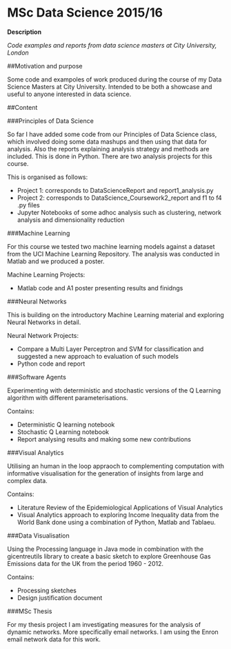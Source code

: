 # MSc Data Science 2015/16
**Description**

*Code examples and reports from data science masters at City University, London*

##Motivation and purpose

Some code and exampoles of work produced during the course of my Data Science Masters at City University. Intended to be both a showcase and useful 
to anyone interested in data science.

##Content

###Principles of Data Science

So far I have added some code from our Principles of Data Science class, which involved doing some data mashups and then using
that data for analysis. Also the reports explaining analysis strategy and methods are included. This is done in Python. 
There are two analysis projects for this course. 

This is organised as follows:
+ Project 1: corresponds to DataScienceReport and report1_analysis.py
+ Project 2: corresponds to DataScience_Coursework2_report and f1 to f4 .py files
+ Jupyter Notebooks of some adhoc analysis such as clustering, network analysis and dimensionality reduction

###Machine Learning

For this course we tested two machine learning models against a dataset from the UCI Machine Learning Repository. The analysis
was conducted in Matlab and we produced a poster.

Machine Learning Projects:
+ Matlab code and A1 poster presenting results and finidngs

###Neural Networks

This is building on the introductory Machine Learning material and exploring Neural Networks in detail.

Neural Network Projects:
+ Compare a Multi Layer Perceptron and SVM for classification and suggested a new approach to evaluation of such models
+ Python code and report

###Software Agents

Experimenting with deterministic and stochastic versions of the Q Learning algorithm with different parameterisations.

Contains:
+ Deterministic Q learning notebook
+ Stochastic Q Learning notebook
+ Report analysing results and making some new contributions

###Visual Analytics

Utilising an human in the loop appraoch to complementing computation with informative visualisation for the generation of insights from large and complex data.

Contains:
+ Literature Review of the Epidemiological Applications of Visual Analytics
+ Visual Analytics approach to exploring Income Inequality data from the World Bank done using a combination of Python, Matlab and Tablaeu. 

###Data Visualisation

Using the Processing language in Java mode in combination with the gicentreutils library to create a basic sketch to explore Greenhouse Gas Emissions data for the UK from the period 1960 - 2012.

Contains:
+ Processing sketches
+ Design justification document

###MSc Thesis

For my thesis project I am investigating measures for the analysis of dynamic networks. More 
specifically email networks. I am using the Enron email network data for this work.


